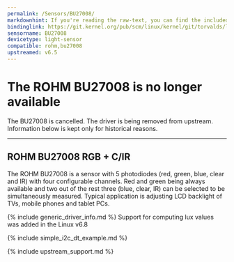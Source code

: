 ```yaml
---
permalink: /Sensors/BU27008/
markdownhint: If you're reading the raw-text, you can find the included stuff from the _includes folder. Or you can head to the pages in https://rohmsemiconductor.github.io/Linux-Kernel-Sensor-Drivers/
bindinglink: https://git.kernel.org/pub/scm/linux/kernel/git/torvalds/linux.git/tree/Documentation/devicetree/bindings/iio/light/rohm,bu27008.yaml
sensorname: BU27008
devicetype: light-sensor
compatible: rohm,bu27008
upstreamed: v6.5
---
```


# The ROHM BU27008 is no longer available

The BU27008 is cancelled. The driver is being removed from upstream. Information below is kept only for historical reasons.

---

## ROHM BU27008 RGB + C/IR

The ROHM BU27008 is a sensor with 5 photodiodes (red, green, blue, clear
and IR) with four configurable channels. Red and green being always
available and two out of the rest three (blue, clear, IR) can be
selected to be simultaneously measured. Typical application is adjusting
LCD backlight of TVs, mobile phones and tablet PCs.

{% include generic_driver_info.md %}
Support for computing lux values was added in the Linux v6.8

{% include simple_i2c_dt_example.md %}

{% include upstream_support.md %}
